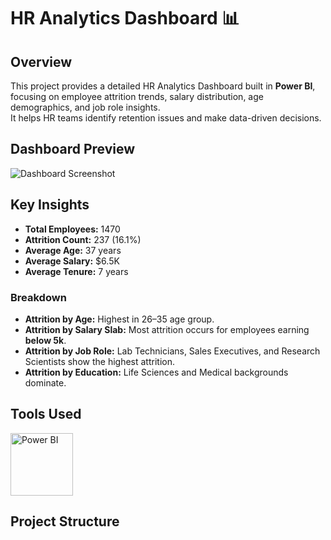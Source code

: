 # HR Analytics Dashboard 📊

## Overview  
This project provides a detailed HR Analytics Dashboard built in **Power BI**, focusing on employee attrition trends, salary distribution, age demographics, and job role insights.  
It helps HR teams identify retention issues and make data-driven decisions.

## Dashboard Preview  
![Dashboard Screenshot](images/hr_analytics_dashboard.png)

## Key Insights  
- **Total Employees:** 1470  
- **Attrition Count:** 237 (16.1%)  
- **Average Age:** 37 years  
- **Average Salary:** $6.5K  
- **Average Tenure:** 7 years  

### Breakdown
- **Attrition by Age:** Highest in 26–35 age group.  
- **Attrition by Salary Slab:** Most attrition occurs for employees earning **below 5k**.  
- **Attrition by Job Role:** Lab Technicians, Sales Executives, and Research Scientists show the highest attrition.  
- **Attrition by Education:** Life Sciences and Medical backgrounds dominate.  

## Tools Used  
<p align="left">
  <img src="images/Power_BI.png" alt="Power BI" width="100"/>
</p>

## Project Structure  
